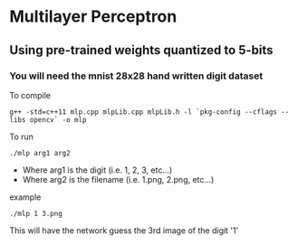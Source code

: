# Multilayer Perceptron
## Using pre-trained weights quantized to 5-bits
### You will need the mnist 28x28 hand written digit dataset

To compile
```
g++ -std=c++11 mlp.cpp mlpLib.cpp mlpLib.h -l `pkg-config --cflags --libs opencv` -o mlp
```

To run
```
./mlp arg1 arg2
```
* Where arg1 is the digit (i.e. 1, 2, 3, etc...)
* Where arg2 is the filename (i.e. 1.png, 2.png, etc...)

example
```
./mlp 1 3.png
```
This will have the network guess the 3rd image of the digit '1'

